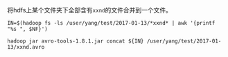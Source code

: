 
将hdfs上某个文件夹下全部含有`xxnd`的文件合并到一个文件。

```
IN=$(hadoop fs -ls /user/yang/test/2017-01-13/*xxnd* | awk '{printf "%s ", $NF}')

hadoop jar avro-tools-1.8.1.jar concat ${IN} /user/yang/test/2017-01-13/xxnd.avro
```